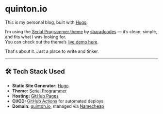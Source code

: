 # quinton.io

This is my personal blog, built with [Hugo](https://gohugo.io/).

I’m using the [Serial Programmer theme](https://github.com/sharadcodes/hugo-theme-serial-programmer) by [sharadcodes](https://github.com/sharadcodes) — it’s clean, simple, and fits what I was looking for.  
You can check out the theme’s [live demo here](https://sharadcodes.github.io/hugo-theme-serial-programmer/).

That's about it. Just a place to write and tinker.

---

## 🛠 Tech Stack Used

- **Static Site Generator:** [Hugo](https://gohugo.io/)
- **Theme:** [Serial Programmer](https://github.com/sharadcodes/hugo-theme-serial-programmer)
- **Hosting:** [GitHub Pages](https://pages.github.com/)
- **CI/CD:** [GitHub Actions](https://docs.github.com/en/actions) for automated deploys
- **Domain:** [quinton.io](https://quinton.io), managed via [Namecheap](https://www.namecheap.com/)

